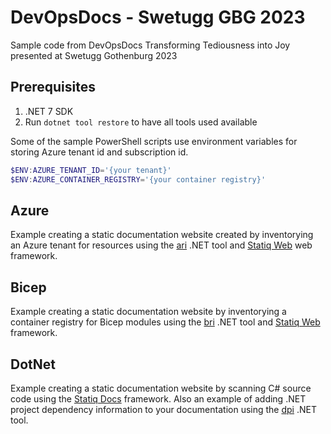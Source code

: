 # DevOpsDocs - Swetugg GBG 2023

Sample code from DevOpsDocs Transforming Tediousness into Joy presented at Swetugg Gothenburg 2023

## Prerequisites

1. .NET 7 SDK
1. Run `dotnet tool restore` to have all tools used available

Some of the sample PowerShell scripts use environment variables for storing Azure tenant id and subscription id.

```PowerShell
$ENV:AZURE_TENANT_ID='{your tenant}'
$ENV:AZURE_CONTAINER_REGISTRY='{your container registry}'
```

## Azure

Example creating a static documentation website created by inventorying an Azure tenant for resources using the [ari](https://www.nuget.org/packages/ari) .NET tool and [Statiq Web](https://www.statiq.dev/web) web framework.

## Bicep

Example creating a static documentation website by inventorying a container registry for Bicep modules using the [bri](https://www.nuget.org/packages/bri) .NET tool and [Statiq Web](https://www.statiq.dev/web) framework.

## DotNet

Example creating a static documentation website by scanning C# source code using the [Statiq Docs](https://www.statiq.dev/docs) framework.
Also an example of adding .NET project dependency information to your documentation using the [dpi](https://www.nuget.org/packages/dpi) .NET tool.
